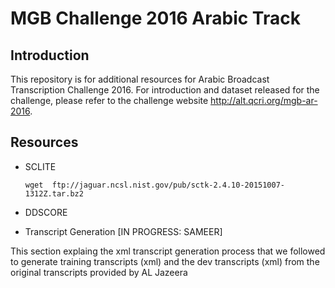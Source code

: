 MGB Challenge 2016 Arabic Track
====

## Introduction ##

This repository is for additional resources for Arabic Broadcast Transcription Challenge 2016. For introduction and dataset released for the challenge, please refer to the challenge website http://alt.qcri.org/mgb-ar-2016.

## Resources ##

* SCLITE

  `wget  ftp://jaguar.ncsl.nist.gov/pub/sctk-2.4.10-20151007-1312Z.tar.bz2`

* DDSCORE

* Transcript Generation [IN PROGRESS: SAMEER]

This section explaing the xml transcript generation process that we followed to generate training transcripts (xml) and the dev transcripts (xml) from the original transcripts provided by AL Jazeera


